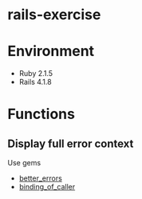 rails-exercise
==============

# Environment

- Ruby 2.1.5
- Rails 4.1.8

# Functions

## Display full error context

Use gems

- [better_errors](https://github.com/charliesome/better_errors)
- [binding_of_caller](https://github.com/banister/binding_of_caller)
